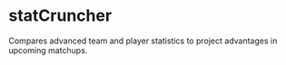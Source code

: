 # statCruncher
Compares advanced team and player statistics to project advantages in upcoming matchups.
